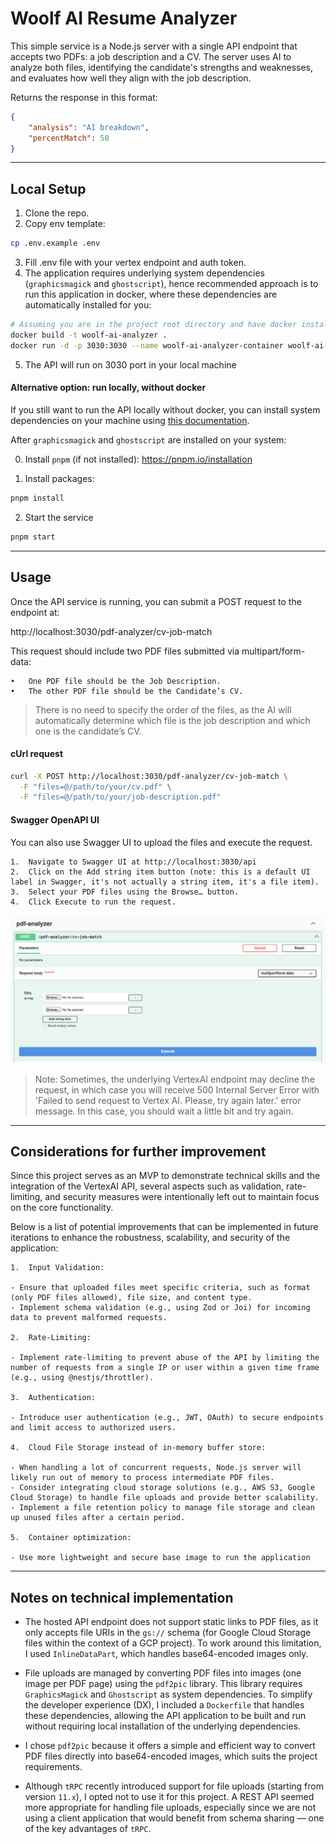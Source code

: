 # Woolf AI Resume Analyzer

This simple service is a Node.js server with a single API endpoint that accepts two PDFs: a job description and a CV. The server uses AI to analyze both files, identifying the candidate's strengths and weaknesses, and evaluates how well they align with the job description.

Returns the response in this format:

```json
{
    "analysis": "AI breakdown",
    "percentMatch": 50
}

```

---
## Local Setup
1. Clone the repo.
2. Copy env template:
```sh
cp .env.example .env
```
3. Fill .env file with your vertex endpoint and auth token.
4. The application requires underlying system dependencies (`graphicsmagick` and `ghostscript`), hence recommended approach is to run this application in docker, where these dependencies are automatically installed for you:
```sh
# Assuming you are in the project root directory and have docker installed
docker build -t woolf-ai-analyzer .
docker run -d -p 3030:3030 --name woolf-ai-analyzer-container woolf-ai-analyzer
```
5. The API will run on 3030 port in your local machine

#### Alternative option: run locally, without docker
If you still want to run the API locally without docker, you can install system dependencies on your machine using [this documentation](https://github.com/yakovmeister/pdf2image/blob/HEAD/docs/gm-installation.md).

After `graphicsmagick` and `ghostscript` are installed on your system:

0. Install `pnpm` (if not installed):
https://pnpm.io/installation

1. Install packages:
```sh
pnpm install
```

2. Start the service
```sh
pnpm start
```


---
## Usage
Once the API service is running, you can submit a POST request to the endpoint at:

http://localhost:3030/pdf-analyzer/cv-job-match

This request should include two PDF files submitted via multipart/form-data:

	•	One PDF file should be the Job Description.
	•	The other PDF file should be the Candidate’s CV.

> There is no need to specify the order of the files, as the AI will automatically determine which file is the job description and which one is the candidate’s CV.


#### cUrl request
```sh
curl -X POST http://localhost:3030/pdf-analyzer/cv-job-match \
  -F "files=@/path/to/your/cv.pdf" \
  -F "files=@/path/to/your/job-description.pdf"
```

#### Swagger OpenAPI UI
You can also use Swagger UI to upload the files and execute the request.

	1.	Navigate to Swagger UI at http://localhost:3030/api
	2.	Click on the Add string item button (note: this is a default UI label in Swagger, it's not actually a string item, it's a file item).
	3.	Select your PDF files using the Browse… button.
	4.	Click Execute to run the request.

![alt text](<docs/images/swagger-ui.png>)

> Note: Sometimes, the underlying VertexAI endpoint may decline the request, in which case you will receive 500 Internal Server Error with 'Failed to send request to Vertex AI. Please, try again later.' error message. In this case, you should wait a little bit and try again.

---
## Considerations for further improvement
Since this project serves as an MVP to demonstrate technical skills and the integration of the VertexAI API, several aspects such as validation, rate-limiting, and security measures were intentionally left out to maintain focus on the core functionality.

Below is a list of potential improvements that can be implemented in future iterations to enhance the robustness, scalability, and security of the application:

	1.	Input Validation:

	- Ensure that uploaded files meet specific criteria, such as format (only PDF files allowed), file size, and content type.
	- Implement schema validation (e.g., using Zod or Joi) for incoming data to prevent malformed requests.

	2.	Rate-Limiting:

	- Implement rate-limiting to prevent abuse of the API by limiting the number of requests from a single IP or user within a given time frame (e.g., using @nestjs/throttler).
  
	3.	Authentication:

	- Introduce user authentication (e.g., JWT, OAuth) to secure endpoints and limit access to authorized users.

	4.	Cloud File Storage instead of in-memory buffer store:

    - When handling a lot of concurrent requests, Node.js server will likely run out of memory to process intermediate PDF files.
    - Consider integrating cloud storage solutions (e.g., AWS S3, Google Cloud Storage) to handle file uploads and provide better scalability.
	- Implement a file retention policy to manage file storage and clean up unused files after a certain period.

	5.	Container optimization:

    - Use more lightweight and secure base image to run the application

---
## Notes on technical implementation

- The hosted API endpoint does not support static links to PDF files, as it only accepts file URIs in the `gs://` schema (for Google Cloud Storage files within the context of a GCP project). To work around this limitation, I used `InlineDataPart`, which handles base64-encoded images only.

- File uploads are managed by converting PDF files into images (one image per PDF page) using the `pdf2pic` library. This library requires `GraphicsMagick` and `Ghostscript` as system dependencies. To simplify the developer experience (DX), I included a `Dockerfile` that handles these dependencies, allowing the API application to be built and run without requiring local installation of the underlying dependencies.

- I chose `pdf2pic` because it offers a simple and efficient way to convert PDF files directly into base64-encoded images, which suits the project requirements.

- Although `tRPC` recently introduced support for file uploads (starting from version `11.x`), I opted not to use it for this project. A REST API seemed more appropriate for handling file uploads, especially since we are not using a client application that would benefit from schema sharing — one of the key advantages of `tRPC`.